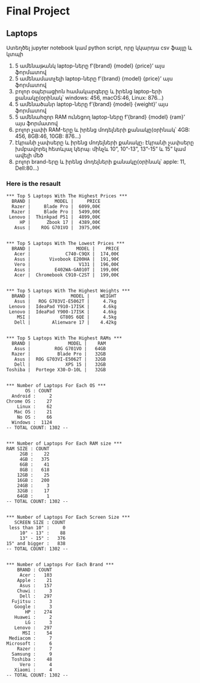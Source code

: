 # Final Project
## Laptops

Ստեղծել jupyter notebook կամ python script, որը կկարդա csv ֆայլը և կտպի

1.  5 ամենաթանկ laptop-ները f’{brand} {model} {price}’ այս ֆորմատով
2.  5 ամենամատչելի laptop-ները f’{brand} {model} {price}’ այս ֆորմատով
3.  բոլոր օպերացիոն համակարգերը և իրենց laptop-երի քանակը(օրինակ՝ windows: 456, macOS:46, Linux: 876...)
4.  5 ամենածանր laptop-ները f’{brand} {model} {weight}’ այս ֆորմատով
5.  5 ամենահզոր RAM ունեցող laptop-ները f’{brand} {model} {ram}’ այս ֆորմատով
6.  բոլոր չափի RAM-երը և իրենց մոդելների քանակը(օրինակ՝ 4GB: 456, 8GB:46, 10GB: 876...)
7.  էկրանի չափսերը և իրենց մոդելների քանակը։ էկրանի չափսերը խմբավորել հետևյալ կերպ։ մինչև 10”, 10”-13”, 13”-15” և 15” կամ ավելի մեծ
8.  բոլոր brand-երը և իրենց մոդելների քանակը(օրինակ՝ apple: 11, Dell:80...)

### Here is the resault

```
*** Top 5 Laptops With The Highest Prices ***
  BRAND |         MODEL |     PRICE
  Razer |     Blade Pro |  6099,00€
  Razer |     Blade Pro |  5499,00€
 Lenovo |  Thinkpad P51 |  4899,00€
     HP |      Zbook 17 |  4389,00€
   Asus |    ROG G701VO |  3975,00€


*** Top 5 Laptops With The Lowest Prices ***
  BRAND |                 MODEL |    PRICE
   Acer |             C740-C9QX |  174,00€
   Asus |       Vivobook E200HA |  191,90€
   Vero |                  V131 |  196,00€
   Asus |         E402WA-GA010T |  199,00€
   Acer |  Chromebook C910-C2ST |  199,00€


*** Top 5 Laptops With The Highest Weights ***
  BRAND |               MODEL |    WEIGHT
   Asus |   ROG G703VI-E5062T |     4.7kg
 Lenovo |  IdeaPad Y910-17ISK |     4.6kg
 Lenovo |  IdeaPad Y900-17ISK |     4.6kg
    MSI |           GT80S 6QE |     4.5kg
   Dell |        Alienware 17 |    4.42kg


*** Top 5 Laptops With The Highest RAMs ***
  BRAND |              MODEL |    RAM
   Asus |         ROG G701VO |   64GB
  Razer |          Blade Pro |   32GB
   Asus |  ROG G703VI-E5062T |   32GB
   Dell |             XPS 15 |   32GB
Toshiba |  Portege X30-D-10L |   32GB


*** Number of Laptops For Each OS ***
       OS : COUNT
  Android :     2
Chrome OS :    27
    Linux :    62
   Mac OS :    21
    No OS :    66
  Windows :  1124
-- TOTAL COUNT: 1302 --


*** Number of Laptops For Each RAM size ***
RAM SIZE : COUNT
     2GB :    22
     4GB :   375
     6GB :    41
     8GB :   618
    12GB :    25
    16GB :   200
    24GB :     3
    32GB :    17
    64GB :     1
-- TOTAL COUNT: 1302 --


*** Number of Laptops For Each Screen Size ***
   SCREEN SIZE : COUNT
 less than 10" :     0
     10" - 13" :    88
     13" - 15" :   376
15" and bigger :   838
-- TOTAL COUNT: 1302 --


*** Number of Laptops For Each Brand ***
    BRAND : COUNT
     Acer :   103
    Apple :    21
     Asus :   157
    Chuwi :     3
     Dell :   297
  Fujitsu :     3
   Google :     3
       HP :   274
   Huawei :     2
       LG :     3
   Lenovo :   297
      MSI :    54
 Mediacom :     7
Microsoft :     6
    Razer :     7
  Samsung :     9
  Toshiba :    48
     Vero :     4
   Xiaomi :     4
-- TOTAL COUNT: 1302 --
```